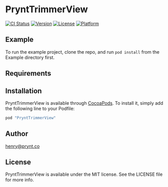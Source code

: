 # PryntTrimmerView

[![CI Status](http://img.shields.io/travis/henryhuck@hotmail.fr/PryntTrimmerView.svg?style=flat)](https://travis-ci.org/henryhuck@hotmail.fr/PryntTrimmerView)
[![Version](https://img.shields.io/cocoapods/v/PryntTrimmerView.svg?style=flat)](http://cocoapods.org/pods/PryntTrimmerView)
[![License](https://img.shields.io/cocoapods/l/PryntTrimmerView.svg?style=flat)](http://cocoapods.org/pods/PryntTrimmerView)
[![Platform](https://img.shields.io/cocoapods/p/PryntTrimmerView.svg?style=flat)](http://cocoapods.org/pods/PryntTrimmerView)

## Example

To run the example project, clone the repo, and run `pod install` from the Example directory first.

## Requirements

## Installation

PryntTrimmerView is available through [CocoaPods](http://cocoapods.org). To install
it, simply add the following line to your Podfile:

```ruby
pod "PryntTrimmerView"
```

## Author

henry@prynt.co

## License

PryntTrimmerView is available under the MIT license. See the LICENSE file for more info.

